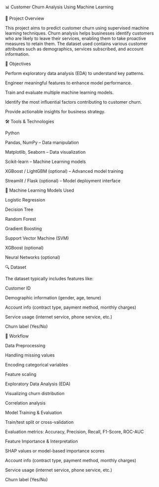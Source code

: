 📊 Customer Churn Analysis Using Machine Learning

📌 Project Overview

This project aims to predict customer churn using supervised machine learning techniques. Churn analysis helps businesses identify customers who are likely to leave their services, enabling them to take proactive measures to retain them. The dataset used contains various customer attributes such as demographics, services subscribed, and account information.

🎯 Objectives

Perform exploratory data analysis (EDA) to understand key patterns.

Engineer meaningful features to enhance model performance.

Train and evaluate multiple machine learning models.

Identify the most influential factors contributing to customer churn.

Provide actionable insights for business strategy.

🛠️ Tools & Technologies

Python

Pandas, NumPy – Data manipulation

Matplotlib, Seaborn – Data visualization

Scikit-learn – Machine Learning models

XGBoost / LightGBM (optional) – Advanced model training

Streamlit / Flask (optional) – Model deployment interface


🧠 Machine Learning Models Used


Logistic Regression

Decision Tree

Random Forest

Gradient Boosting

Support Vector Machine (SVM)

XGBoost (optional)

Neural Networks (optional)

🔍 Dataset


The dataset typically includes features like:

Customer ID

Demographic information (gender, age, tenure)

Account info (contract type, payment method, monthly charges)

Service usage (internet service, phone service, etc.)

Churn label (Yes/No)


🔄 Workflow


Data Preprocessing

Handling missing values

Encoding categorical variables

Feature scaling

Exploratory Data Analysis (EDA)

Visualizing churn distribution

Correlation analysis

Model Training & Evaluation

Train/test split or cross-validation

Evaluation metrics: Accuracy, Precision, Recall, F1-Score, ROC-AUC

Feature Importance & Interpretation

SHAP values or model-based importance scores

Account info (contract type, payment method, monthly charges)

Service usage (internet service, phone service, etc.)

Churn label (Yes/No)
